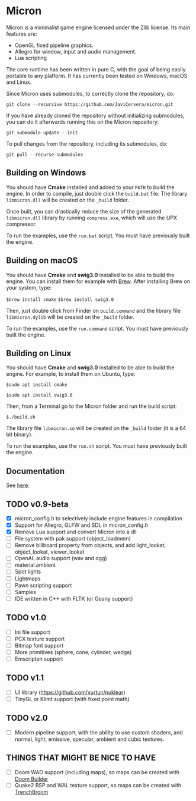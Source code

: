 # Micron
Micron is a minimalist game engine licensed under the Zlib license. Its main features are:

* OpenGL fixed pipeline graphics.
* Allegro for window, input and audio management.
* Lua scripting

The core runtime has been written in pure C, with the goal of being easily portable to any platform. It has currently been tested on Windows, macOS and Linux.

Since Micron uses submodules, to correctly clone the repository, do:

`git clone --recursive https://github.com/JaviCervera/micron.git`

If you have already cloned the repository without initializing submodules, you can do it afterwards running this on the Micron repository:

`git submodule update --init`

To pull changes from the repository, including its submodules, do:

`git pull --recurse-submodules`

## Building on Windows
You should have **Cmake** installed and added to your `PATH` to build the engine. In order to compile, just double click the `build.bat` file. The library `libmicron.dll` will be created on the `_build` folder.

Once built, you can drastically reduce the size of the generated `libmicron.dll` library by running `compress.exe`, which will use the UPX compressor.

To run the examples, use the `run.bat` script. You must have previously built the engine.

## Building on macOS
You should have **Cmake** and **swig3.0** installed to be able to build the engine. You can install them for example with [Brew](https://brew.sh/). After installing Brew on your system, type:

`$brew install cmake`
`$brew install swig3.0`

Then, just double click from Finder on `build.command` and the library file `libmicron.dylib` will be created on the `_build` folder.

To run the examples, use the `run.command` script. You must have previously built the engine.

## Building on Linux
You should have **Cmake** and **swig3.0** installed to be able to build the engine. For example, to install them on Ubuntu, type:

`$sudo apt install cmake`

`$sudo apt install swig3.0`

Then, from a Terminal go to the Micron folder and run the build script:

`$./build.sh`

The library file `libmicron.so` will be created on the `_build` folder (it is a 64 bit binary).

To run the examples, use the `run.sh` script. You must have previously built the engine.

## Documentation

See [here](./doc/documentation.md).

## TODO v0.9-beta
- [x] micron_config.h to selectively include engine features in compilation
- [x] Support for Allegro, GLFW and SDL in micron_config.h
- [x] Remove Lua support and convert Micron into a dll
- [ ] File system with pak support (object_loadmem)
- [ ] Remove billboard property from objects, and add light_lookat, object_lookat, viewer_lookat
- [ ] OpenAL audio support (wav and ogg)
- [ ] material.ambient
- [ ] Spot lights
- [ ] Lightmaps
- [ ] Pawn scripting support
- [ ] Samples
- [ ] IDE written in C++ with FLTK (or Geany support)

## TODO v1.0
- [ ] Ini file support
- [ ] PCX texture support
- [ ] Bitmap font support
- [ ] More primitives (sphere, cone, cylinder, wedge)
- [ ] Emscripten support

## TODO v1.1
- [ ] UI library (https://github.com/vurtun/nuklear)
- [ ] TinyGL or Klimt support (with fixed point math)

## TODO v2.0
- [ ] Modern pipeline support, with the ability to use custom shaders, and normal, light, emissive, specular, ambient and cubic textures.

## THINGS THAT MIGHT BE NICE TO HAVE
- [ ] Doom WAD support (including maps), so maps can be created with [Doom Builder](http://doombuilder.com/)
- [ ] Quake2 BSP and WAL texture support, so maps can be created with [TrenchBroom](http://www.kristianduske.com/trenchbroom/)
